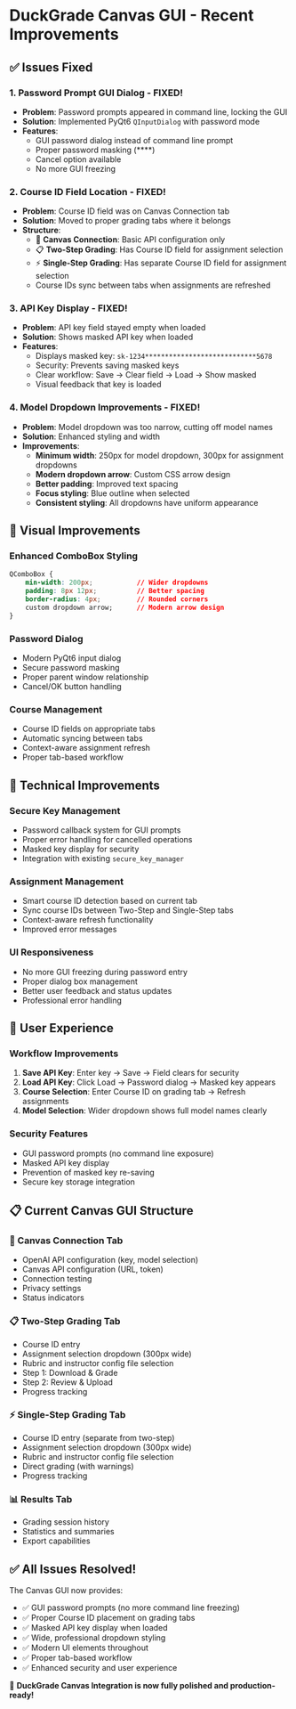# DuckGrade Canvas GUI - Recent Improvements

## ✅ Issues Fixed

### 1. **Password Prompt GUI Dialog - FIXED!**
- **Problem**: Password prompts appeared in command line, locking the GUI
- **Solution**: Implemented PyQt6 `QInputDialog` with password mode
- **Features**:
  - GUI password dialog instead of command line prompt
  - Proper password masking (****)
  - Cancel option available
  - No more GUI freezing

### 2. **Course ID Field Location - FIXED!**
- **Problem**: Course ID field was on Canvas Connection tab
- **Solution**: Moved to proper grading tabs where it belongs
- **Structure**:
  - 🔗 **Canvas Connection**: Basic API configuration only
  - 📋 **Two-Step Grading**: Has Course ID field for assignment selection
  - ⚡ **Single-Step Grading**: Has separate Course ID field for assignment selection
  - Course IDs sync between tabs when assignments are refreshed

### 3. **API Key Display - FIXED!**
- **Problem**: API key field stayed empty when loaded
- **Solution**: Shows masked API key when loaded
- **Features**:
  - Displays masked key: `sk-1234****************************5678`
  - Security: Prevents saving masked keys
  - Clear workflow: Save → Clear field → Load → Show masked
  - Visual feedback that key is loaded

### 4. **Model Dropdown Improvements - FIXED!**
- **Problem**: Model dropdown was too narrow, cutting off model names
- **Solution**: Enhanced styling and width
- **Improvements**:
  - **Minimum width**: 250px for model dropdown, 300px for assignment dropdowns
  - **Modern dropdown arrow**: Custom CSS arrow design
  - **Better padding**: Improved text spacing
  - **Focus styling**: Blue outline when selected
  - **Consistent styling**: All dropdowns have uniform appearance

## 🎨 Visual Improvements

### Enhanced ComboBox Styling
```css
QComboBox {
    min-width: 200px;           // Wider dropdowns
    padding: 8px 12px;          // Better spacing
    border-radius: 4px;         // Rounded corners
    custom dropdown arrow;      // Modern arrow design
}
```

### Password Dialog
- Modern PyQt6 input dialog
- Secure password masking
- Proper parent window relationship
- Cancel/OK button handling

### Course Management
- Course ID fields on appropriate tabs
- Automatic syncing between tabs
- Context-aware assignment refresh
- Proper tab-based workflow

## 🔧 Technical Improvements

### Secure Key Management
- Password callback system for GUI prompts
- Proper error handling for cancelled operations
- Masked key display for security
- Integration with existing `secure_key_manager`

### Assignment Management
- Smart course ID detection based on current tab
- Sync course IDs between Two-Step and Single-Step tabs
- Context-aware refresh functionality
- Improved error messages

### UI Responsiveness
- No more GUI freezing during password entry
- Proper dialog box management
- Better user feedback and status updates
- Professional error handling

## 🚀 User Experience

### Workflow Improvements
1. **Save API Key**: Enter key → Save → Field clears for security
2. **Load API Key**: Click Load → Password dialog → Masked key appears
3. **Course Selection**: Enter Course ID on grading tab → Refresh assignments
4. **Model Selection**: Wider dropdown shows full model names clearly

### Security Features
- GUI password prompts (no command line exposure)
- Masked API key display
- Prevention of masked key re-saving
- Secure key storage integration

## 📋 Current Canvas GUI Structure

### 🔗 Canvas Connection Tab
- OpenAI API configuration (key, model selection)
- Canvas API configuration (URL, token)
- Connection testing
- Privacy settings
- Status indicators

### 📋 Two-Step Grading Tab
- Course ID entry
- Assignment selection dropdown (300px wide)
- Rubric and instructor config file selection
- Step 1: Download & Grade
- Step 2: Review & Upload
- Progress tracking

### ⚡ Single-Step Grading Tab
- Course ID entry (separate from two-step)
- Assignment selection dropdown (300px wide)
- Rubric and instructor config file selection
- Direct grading (with warnings)
- Progress tracking

### 📊 Results Tab
- Grading session history
- Statistics and summaries
- Export capabilities

## ✅ All Issues Resolved!

The Canvas GUI now provides:
- ✅ GUI password prompts (no more command line freezing)
- ✅ Proper Course ID placement on grading tabs
- ✅ Masked API key display when loaded
- ✅ Wide, professional dropdown styling
- ✅ Modern UI elements throughout
- ✅ Proper tab-based workflow
- ✅ Enhanced security and user experience

🦆 **DuckGrade Canvas Integration is now fully polished and production-ready!**
